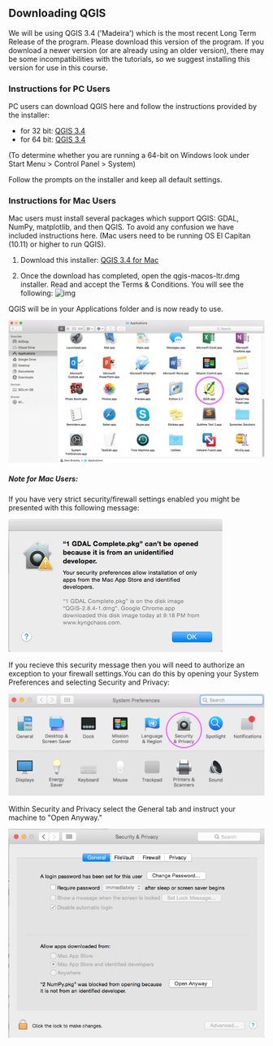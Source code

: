 ## Downloading QGIS

We will be using QGIS 3.4 ('Madeira') which is the most recent Long Term Release of the program. Please download this version of the program. If you download a newer version (or are already using an older version), there may be some incompatibilities with the tutorials, so we suggest installing this version for use in this course.

### Instructions for PC Users
PC users can download QGIS here and follow the instructions provided by the installer:

* for 32 bit: [QGIS 3.4](https://qgis.org/downloads/QGIS-OSGeo4W-3.4.14-1-Setup-x86.exe)
* for 64 bit: [QGIS 3.4](https://qgis.org/downloads/QGIS-OSGeo4W-3.4.14-1-Setup-x86_64.exe)

(To determine whether you are running a 64-bit on Windows look under Start Menu > Control Panel > System)

Follow the prompts on the installer and keep all default settings. 

### Instructions for Mac Users
Mac users must install several packages which support QGIS: GDAL, NumPy, matplotlib, and then QGIS. To avoid any confusion we have included instructions here. (Mac users need to be running OS El Capitan (10.11) or higher to run QGIS). 

1. Download this installer: [QGIS 3.4 for Mac](https://qgis.org/downloads/macos/qgis-macos-ltr.dmg)

2. Once the download has completed, open the qgis-macos-ltr.dmg installer. Read and accept the Terms & Conditions. You will see the following: 
![img](https://github.com/CenterForSpatialResearch/mapping_architecture_urbanism_humanities/blob/master/Images/01/01_install_qgis.png)

QGIS will be in your Applications folder and is now ready to use. 

![img](https://github.com/CenterForSpatialResearch/MappingForTheUrbanHumanities/blob/master/Resources/Images/InstallMac11.png)

##### Note for Mac Users: 
If you have very strict security/firewall settings enabled you might be presented with this following message: 

![img](https://github.com/CenterForSpatialResearch/MappingForTheUrbanHumanities/blob/master/Resources/Images/InstallMac02.png)

If you recieve this security message then you will need to authorize an exception to your firewall settings.You can do this by opening your System Preferences and selecting Security and Privacy:

![img](https://github.com/CenterForSpatialResearch/MappingForTheUrbanHumanities/blob/master/Resources/Images/InstallMac03.png)

Within Security and Privacy select the General tab and instruct your machine to "Open Anyway." 

![img](https://github.com/CenterForSpatialResearch/MappingForTheUrbanHumanities/blob/master/Resources/Images/InstallMac07.png)
